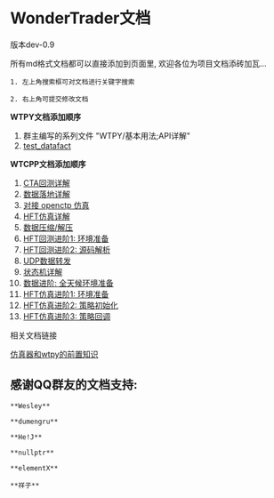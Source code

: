 # WonderTrader文档

版本dev-0.9

所有md格式文档都可以直接添加到页面里, 欢迎各位为项目文档添砖加瓦...

```tip
1. 左上角搜索框可对文档进行关键字搜索

2. 右上角可提交修改文档
```

**WTPY文档添加顺序**
1. 群主编写的系列文件 "WTPY/基本用法;API详解"
2. [test_datafact](./wtpy/folder3/folder01/file01.md)

**WTCPP文档添加顺序**

1. [CTA回测详解](./wtcpp/folder01/file01.md)
2. [数据落地详解](./wtcpp/folder02/file01.md)
3. [对接 openctp 仿真](./wtcpp/folder02/file02.md)
4. [HFT仿真详解](./wtcpp/folder03/file02.md)
5. [数据压缩/解压](./wtcpp/folder02/file03.md)
6. [HFT回测进阶1: 环境准备](./wtcpp/folder01/file02.md)
7. [HFT回测进阶2: 源码解析](./wtcpp/folder01/file03.md)
8. [UDP数据转发](./wtcpp/folder02/file04.md)
9. [状态机详解](./wtcpp/folder02/file05.md)
10. [数据进阶: 全天候环境准备](./wtcpp/folder02/file06.md)
11. [HFT仿真进阶1: 环境准备](./wtcpp/folder03/file03.md)
12. [HFT仿真进阶2: 策略初始化](./wtcpp/folder03/file04.md)
13. [HFT仿真进阶3: 策略回调](./wtcpp/folder03/file05.md)

相关文档链接

[仿真器和wtpy的前置知识](https://gitee.com/panyunan/wt4elegantrl-doc)

## 感谢QQ群友的文档支持:
```tip
**Wesley**

**dumengru**

**He!J**

**nullptr**

**elementX**

**祥子**
```